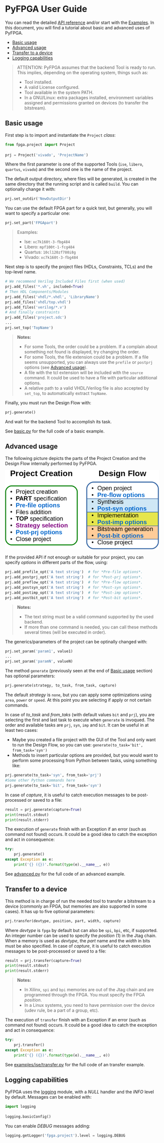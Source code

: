 # PyFPGA User Guide

You can read the detailed [API reference](api-reference.md) and/or start with
the [Examples](../examples). In this document, you will find a tutorial about
basic and advanced uses of PyFPGA.

* [Basic usage](#basic-usage)
* [Advanced usage](#advanced-usage)
* [Transfer to a device](#transfer-to-a-device)
* [Logging capabilities](#logging-capabilities)

> ATTENTION:
> PyFPGA assumes that the backend Tool is ready to run.
> This implies, depending on the operating system, things such as:
> * Tool installed.
> * A valid License configured.
> * Tool available in the system PATH.
> * In a GNU/Linux: extra packages installed, environment variables assigned
> and permissions granted on devices (to transfer the bitstream).

## Basic usage

First step is to import and instantiate the `Project` *class*:

```py
from fpga.project import Project

prj = Project('vivado', 'ProjectName')
```

Where the first parameter is one of the supported Tools (`ise`, `libero`,
`quartus`, `vivado`) and the second one is the name of the project.

The default output directory, where files will be generated, is created in the
same directory that the running script and is called `build`.
You can optionally change it with:

```py
prj.set_outdir('NewOutputDir')
```

You can use the default FPGA part for a quick test, but generally, you will
want to specify a particular one:

```py
prj.set_part('FPGApart')
```

> Examples:
> * Ise: `xc7k160t-3-fbg484`
> * Libero: `mpf100t-1-fcg484`
> * Quartus: `10cl120zf780i8g`
> * Vivado: `xc7k160t-3-fbg484`

Next step is to specify the project files (HDLs, Constraints, TCLs) and the
top-level name.

```py
# We recommend Verilog Included Files first (when used)
prj.add_files('*.vh', included=True)
# Then HDL Components/Modules
prj.add_files('vhdl/*.vhdl', 'LibraryName')
prj.add_files('vhdl/top.vhdl')
prj.add_files('verilog/*.v')
# And finally constraints
prj.add_files('project.sdc')
...
prj.set_top('TopName')
```

> **Notes:**
> * For some Tools, the order could be a problem. If a complain about
> something not found is displayed, try changing the order.
> * For some Tools, the file extension could be a problem. If a file
> seems unsupported, you can always use the `prefile` or `postprj` options
> (see [Advanced usage](#advanced-usage)).
> * A file with the tcl extension will be included with the `source`
> command. It could be used to have a file with particular additional
> options.
> * A relative path to a valid VHDL/Verilog file is also accepted by
> `set_top`, to automatically extract `TopName`.

Finally, you must run the Design Flow with:

```py
prj.generate()
```

And wait for the backend Tool to accomplish its task.

See [basic.py](../examples/basic.py) for the full code of a basic example.

## Advanced usage

The following picture depicts the parts of the Project Creation and the Design
Flow internally performed by PyFPGA.

![Tcl Structure](images/tcl-structure.png)

If the provided API if not enough or suitable for your project, you can
specify *options* in different parts of the flow, using:

```py
prj.add_prefile_opt('A text string')  # for *Pre-file options*.
prj.add_postprj_opt('A text string')  # for *Post-prj options*.
prj.add_preflow_opt('A text string')  # for *Pre-flow options*.
prj.add_postsyn_opt('A text string')  # for *Post-syn options*.
prj.add_postimp_opt('A text string')  # for *Post-imp options*.
prj.add_postbit_opt('A text string')  # for *Post-bit options*.
```

> **Notes:**
> * The text string must be a valid command supported by the used backend.
> * If more than one command is needed, you can call these methods several
> times (will be executed in order).

The generics/parameters of the project can be optinally changed with:

```py
prj.set_param('param1', value1)
...
prj.set_param('paramN', valueN)
```

The method `generate` (previously seen at the end of
[Basic usage](#basic-usage) section) has optional parameters:

```py
prj.generate(strategy, to_task, from_task, capture)
```

The default *strategy* is `none`, but you can apply some optimizations using
`area`, `power` or `speed`. At this point you are selecting if apply or not
certain commands.

In case of *to_task* and *from_taks* (with default values `bit` and `prj`),
you are selecting the first and last task to execute when `generate` is
invoqued. The order and available tasks are `prj`, `syn`, `imp` and `bit`.
It can be useful in at least two cases:
* Maybe you created a file project with the GUI of the Tool and only want to
run the Design Flow, so you can use: `generate(to_task='bit', from_task='syn')`
* Methods to insert particular options are provided, but you would want to
perform some processing from Python between tasks, using something like:
```py
prj.generate(to_task='syn', from_task='prj')
#Some other Python commands here
prj.generate(to_task='bit', from_task='syn')
```

In case of *capture*, it is useful to catch execution messages to be
post-processed or saved to a file:
```py
result = prj.generate(capture=True)
print(result.stdout)
print(result.stderr)
```

The execution of `generate` finish with an Exception if an error (such as
command not found) occurs. It could be a good idea to catch the exception
and act in consequence:

```py
try:
    prj.generate()
except Exception as e:
    print('{} ({})'.format(type(e).__name__, e))
```

See [advanced.py](../examples/advanced.py) for the full code of an advanced
example.

## Transfer to a device

This method is in charge of run the needed tool to transfer a bitstream to a
device (commonly an FPGA, but memories are also supported in some cases).
It has up to five optional parameters:

```py
prj.transfer(devtype, position, part, width, capture)
```

Where *devtype* is `fpga` by default but can also be `spi`, `bpi`, etc, if
supported.
An integer number can be used to specify the *position* (1) in the Jtag chain.
When a memory is used as *devtype*, the *part* name and the *width* in bits
must be also specified.
In case of *capture*, it is useful to catch execution messages to be
post-processed or saved to a file:
```py
result = prj.transfer(capture=True)
print(result.stdout)
print(result.stderr)
```

> **Notes:**
> * In Xilinx, `spi` and `bpi` memories are out of the Jtag chain and are
programmed through the FPGA. You must specify the FPGA *position*.
> * In a Linux systems, you need to have permission over the device
> (udev rule, be a part of a group, etc).

The execution of `transfer` finish with an Exception if an error (such as
command not found) occurs. It could be a good idea to catch the exception
and act in consequence:

```py
try:
    prj.transfer()
except Exception as e:
    print('{} ({})'.format(type(e).__name__, e))
```

See [examples/ise/transfer.py](../examples/ise/transfer.py) for the full code
of an transfer example.

## Logging capabilities

PyFPGA uses the [logging](https://docs.python.org/3/library/logging.html)
module, with a *NULL* handler and the *INFO* level by default.
Messages can be enabled with:

```py
import logging

logging.basicConfig()
```

You can enable *DEBUG* messages adding:

```py
logging.getLogger('fpga.project').level = logging.DEBUG
```
